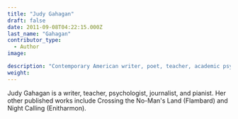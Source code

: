 ```yaml
---
title: "Judy Gahagan"
draft: false
date: 2011-09-08T04:22:15.000Z
last_name: "Gahagan"
contributor_type:
  - Author
image:

description: "Contemporary American writer, poet, teacher, academic psychologist and musician"
weight:
---
```

Judy Gahagan is a writer, teacher, psychologist, journalist, and pianist. Her other published works include Crossing the No-Man's Land (Flambard) and Night Calling (Enitharmon).

